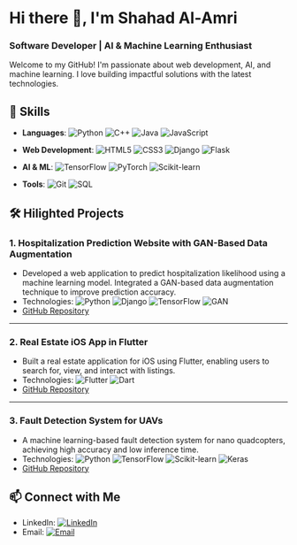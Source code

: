 # Hi there 👋, I'm Shahad Al-Amri
### Software Developer | AI & Machine Learning Enthusiast

Welcome to my GitHub! I'm passionate about web development, AI, and machine learning. I love building impactful solutions with the latest technologies.

## 🚀 Skills
- **Languages**: 
  ![Python](https://img.shields.io/badge/Python-3776AB?style=flat&logo=python&logoColor=white) 
  ![C++](https://img.shields.io/badge/C++-00599C?style=flat&logo=cplusplus&logoColor=white)
  ![Java](https://img.shields.io/badge/Java-007396?style=flat&logo=java&logoColor=white) 
  ![JavaScript](https://img.shields.io/badge/JavaScript-F7DF1E?style=flat&logo=javascript&logoColor=black) 

- **Web Development**: 
  ![HTML5](https://img.shields.io/badge/HTML5-E34F26?style=flat&logo=html5&logoColor=white) 
  ![CSS3](https://img.shields.io/badge/CSS3-1572B6?style=flat&logo=css3&logoColor=white) 
  ![Django](https://img.shields.io/badge/Django-092E20?style=flat&logo=django&logoColor=white) 
  ![Flask](https://img.shields.io/badge/Flask-000000?style=flat&logo=flask&logoColor=white) 

- **AI & ML**: 
  ![TensorFlow](https://img.shields.io/badge/TensorFlow-FF6F00?style=flat&logo=tensorflow&logoColor=white) 
  ![PyTorch](https://img.shields.io/badge/PyTorch-EE4C2C?style=flat&logo=pytorch&logoColor=white) 
  ![Scikit-learn](https://img.shields.io/badge/Scikit-learn-F7931E?style=flat&logo=scikit-learn&logoColor=white) 

- **Tools**: 
  ![Git](https://img.shields.io/badge/Git-F05032?style=flat&logo=git&logoColor=white) 
  ![SQL](https://img.shields.io/badge/SQL-4479A1?style=flat&logo=mysql&logoColor=white) 

  

## 🛠 Hilighted Projects

### 1. **Hospitalization Prediction Website with GAN-Based Data Augmentation**
   - Developed a web application to predict hospitalization likelihood using a machine learning model. Integrated a GAN-based data augmentation technique to improve prediction accuracy.
   - Technologies: ![Python](https://img.shields.io/badge/Python-3776AB?style=flat&logo=python&logoColor=white) ![Django](https://img.shields.io/badge/Django-092E20?style=flat&logo=django&logoColor=white) ![TensorFlow](https://img.shields.io/badge/TensorFlow-FF6F00?style=flat&logo=tensorflow&logoColor=white) ![GAN](https://img.shields.io/badge/GAN-FF5722?style=flat&logo=google&logoColor=white)
   - [GitHub Repository](https://github.com/Shahad-jeza/Dylisis-Hosptilization-predicrtion)

---

### 2. **Real Estate iOS App in Flutter**
   - Built a real estate application for iOS using Flutter, enabling users to search for, view, and interact with listings.
   - Technologies: ![Flutter](https://img.shields.io/badge/Flutter-02569B?style=flat&logo=flutter&logoColor=white) ![Dart](https://img.shields.io/badge/Dart-0175C2?style=flat&logo=dart&logoColor=white)
   - [GitHub Repository](https://github.com/Shahad-jeza/real_estate_app)

---

### 3. **Fault Detection System for UAVs** 
   - A machine learning-based fault detection system for nano quadcopters, achieving high accuracy and low inference time. 
   - Technologies: ![Python](https://img.shields.io/badge/Python-3776AB?style=flat&logo=python&logoColor=white) ![TensorFlow](https://img.shields.io/badge/TensorFlow-FF6F00?style=flat&logo=tensorflow&logoColor=white) ![Scikit-learn](https://img.shields.io/badge/Scikit--learn-F7931E?style=flat&logo=scikit-learn&logoColor=white) ![Keras](https://img.shields.io/badge/Keras-D00000?style=flat&logo=keras&logoColor=white) 
   - [GitHub Repository](https://github.com/Shahad-jeza/Deep-Learning-Based-Fault-Detection-System-for-Structural-Defects-in-Nano-Quadcopters)



## 📫 Connect with Me
- LinkedIn: [![LinkedIn](https://img.shields.io/badge/-LinkedIn-0077b5?style=flat&logo=linkedin&logoColor=white)](https://www.linkedin.com/in/shahad-jeza-alamri/)
- Email: [![Email](https://img.shields.io/badge/-Email-EA4335?style=flat&logo=gmail&logoColor=white)](mailto:shahad.jeza.alamri@gmail.com)
<!--
**shahad-jeza/shahad-jeza** is a ✨ _special_ ✨ repository because its `README.md` (this file) appears on your GitHub profile.

Here are some ideas to get you started:

- 🔭 I’m currently working on ...
- 🌱 I’m currently learning ...
- 👯 I’m looking to collaborate on ...
- 🤔 I’m looking for help with ...
- 💬 Ask me about ...
- 📫 How to reach me: ...
- 😄 Pronouns: ...
- ⚡ Fun fact: ...
-->
